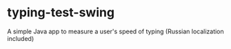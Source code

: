 # typing-test-swing
A simple Java app to measure a user's speed of typing (Russian localization included)
